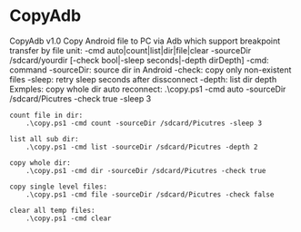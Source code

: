 # CopyAdb

CopyAdb v1.0
Copy Android file to PC via Adb which support breakpoint transfer by file unit: 
    -cmd auto|count|list|dir|file|clear -sourceDir /sdcard/yourdir [-check bool|-sleep seconds|-depth dirDepth]
        -cmd: command
        -sourceDir: source dir in Android
        -check: copy only non-existent files
        -sleep: retry sleep seconds after dissconnect
        -depth: list dir depth
Exmples:
    copy whole dir auto reconnect:
        .\copy.ps1 -cmd auto -sourceDir /sdcard/Picutres -check true -sleep 3

    count file in dir:
        .\copy.ps1 -cmd count -sourceDir /sdcard/Picutres -sleep 3

    list all sub dir:
        .\copy.ps1 -cmd list -sourceDir /sdcard/Picutres -depth 2

    copy whole dir:
        .\copy.ps1 -cmd dir -sourceDir /sdcard/Picutres -check true

    copy single level files:
        .\copy.ps1 -cmd file -sourceDir /sdcard/Picutres -check false

    clear all temp files:
        .\copy.ps1 -cmd clear